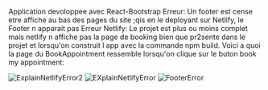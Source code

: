 Application devoloppee avec React-Bootstrap
Erreur: Un footer est cense etre affiche au bas des pages du site ;qis en le deployant sur Netlify, le Footer n apparait pas
Erreur Netlify: Le projet est plus ou moins complet mais netlify n affiche pas la page de booking bien que pr2sente dans le projet et lorsqu'on construit l app avec la commande npm build.
Voici a quoi la page du BookAppointment ressemble lorsqu'on clique sur le buton book my appointment:

![ExplainNetlifyError2](https://github.com/user-attachments/assets/5755b1f6-66f7-406a-a00c-e728cd6a94d7)
![EXplainNetlifyError](https://github.com/user-attachments/assets/05dfc849-1539-4e83-a9f0-94173ea5b199)
![FooterError](https://github.com/user-attachments/assets/1d8a9316-7801-4c3b-aee5-8a0a55a7c688)
